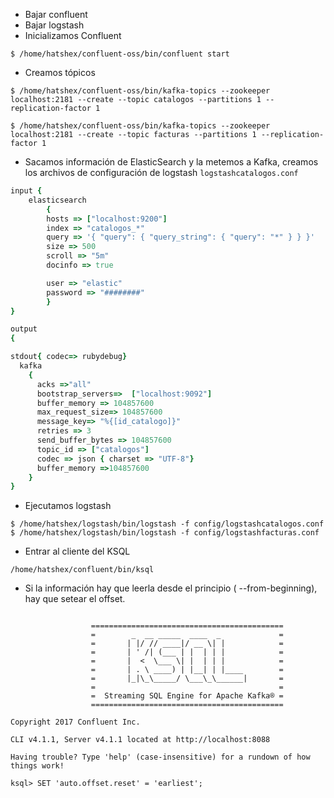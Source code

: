 * Bajar confluent
* Bajar logstash
* Inicializamos Confluent
```
$ /home/hatshex/confluent-oss/bin/confluent start
```
* Creamos tópicos
``` shell
$ /home/hatshex/confluent-oss/bin/kafka-topics --zookeeper localhost:2181 --create --topic catalogos --partitions 1 --replication-factor 1

$ /home/hatshex/confluent-oss/bin/kafka-topics --zookeeper localhost:2181 --create --topic facturas --partitions 1 --replication-factor 1
```

* Sacamos información de ElasticSearch y la metemos a Kafka, creamos los archivos de configuración de logstash `logstashcatalogos.conf`
``` ruby
input {
	elasticsearch
        {
        hosts => ["localhost:9200"]
        index => "catalogos_*"
        query => '{ "query": { "query_string": { "query": "*" } } }'
        size => 500
        scroll => "5m"
        docinfo => true

        user => "elastic"
        password => "########"
        }
}

output 
{

stdout{ codec=> rubydebug}
  kafka
    {
      acks =>"all"
      bootstrap_servers=>  ["localhost:9092"]
      buffer_memory => 104857600
      max_request_size=> 104857600
      message_key=> "%{[id_catalogo]}"
      retries => 3
      send_buffer_bytes => 104857600
      topic_id => ["catalogos"]
      codec => json { charset => "UTF-8"}
      buffer_memory =>104857600
    }
}

```

* Ejecutamos logstash
```
$ /home/hatshex/logstash/bin/logstash -f config/logstashcatalogos.conf
$ /home/hatshex/logstash/bin/logstash -f config/logstashfacturas.conf
```

* Entrar al cliente del KSQL
```
/home/hatshex/confluent/bin/ksql
```

* Si la información hay que leerla desde el principio ( --from-beginning), hay que setear el offset.
```
                  
                  ===========================================
                  =        _  __ _____  ____  _             =
                  =       | |/ // ____|/ __ \| |            =
                  =       | ' /| (___ | |  | | |            =
                  =       |  <  \___ \| |  | | |            =
                  =       | . \ ____) | |__| | |____        =
                  =       |_|\_\_____/ \___\_\______|       =
                  =                                         =
                  =  Streaming SQL Engine for Apache Kafka® =
                  ===========================================

Copyright 2017 Confluent Inc.

CLI v4.1.1, Server v4.1.1 located at http://localhost:8088

Having trouble? Type 'help' (case-insensitive) for a rundown of how things work!

ksql> SET 'auto.offset.reset' = 'earliest';

```
